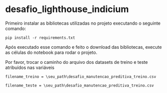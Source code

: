 # desafio_lighthouse_indicium


Primeiro instalar as bibliotecas utilizadas no projeto executando o seguinte comando:


```pip install -r requirements.txt ```


Após executado esse comando e feito o download das bibliotecas, execute as células do notebook para rodar o projeto.


Por favor, trocar o caminho do arquivo dos datasets de treino e teste atribuídos nas variáveis 

```filename_treino = \seu_path\desafio_manutencao_preditiva_treino.csv```

```filename_teste = \seu_path\desafio_manutencao_preditiva_treino.csv```
